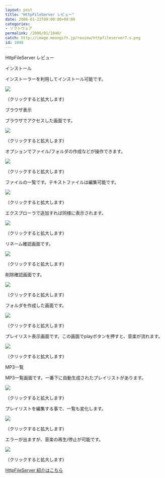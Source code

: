 ```yaml
---
layout: post
title: "HttpFileServer レビュー"
date: 2006-01-22T09:00:00+09:00
categories:
- ソフトウェア
permalink: /2006/01/1040/
catch: http://image.moongift.jp/review/httpfileserver7.s.png
id: 1048
---
```

HttpFileServer レビュー  
<!--more-->

インストール

  

インストーラーを利用してインストール可能です。

  

[![](http://image.moongift.jp/review/httpfileserver1.s.png)](http://image.moongift.jp/review/httpfileserver1.png)  
  
（クリックすると拡大します)

  

ブラウザ表示

  

ブラウザでアクセスした画面です。

  

[![](http://image.moongift.jp/review/httpfileserver2.s.png)](http://image.moongift.jp/review/httpfileserver2.png)  
  
（クリックすると拡大します)

  

オプションでファイル/フォルダの作成などが操作できます。

  

[![](http://image.moongift.jp/review/httpfileserver3.s.png)](http://image.moongift.jp/review/httpfileserver3.png)  
  
（クリックすると拡大します)

  

ファイルの一覧です。テキストファイルは編集可能です。

  

[![](http://image.moongift.jp/review/httpfileserver4.s.png)](http://image.moongift.jp/review/httpfileserver4.png)  
  
（クリックすると拡大します)

  

エクスプローラで追加すれば同様に表示されます。

  

[![](http://image.moongift.jp/review/httpfileserver5.s.png)](http://image.moongift.jp/review/httpfileserver5.png)  
  
（クリックすると拡大します)

  

リネーム確認画面です。

  

[![](http://image.moongift.jp/review/httpfileserver6.s.png)](http://image.moongift.jp/review/httpfileserver6.png)  
  
（クリックすると拡大します)

  

削除確認画面です。

  

[![](http://image.moongift.jp/review/httpfileserver7.s.png)](http://image.moongift.jp/review/httpfileserver7.png)  
  
（クリックすると拡大します)

  

フォルダを作成した画面です。

  

[![](http://image.moongift.jp/review/httpfileserver8.s.png)](http://image.moongift.jp/review/httpfileserver8.png)  
  
（クリックすると拡大します)

  

プレイリスト表示画面です。この画面でplayボタンを押すと、音楽が流れます。

  

[![](http://image.moongift.jp/review/httpfileserver9.s.png)](http://image.moongift.jp/review/httpfileserver9.png)  
  
（クリックすると拡大します)

  

MP3一覧

  

MP3一覧画面です。一番下に自動生成されたプレイリストがあります。

  

[![](http://image.moongift.jp/review/httpfileserver10.s.png)](http://image.moongift.jp/review/httpfileserver10.png)  
  
（クリックすると拡大します)

  

プレイリストを編集する事で、一覧も変化します。

  

[![](http://image.moongift.jp/review/httpfileserver11.s.png)](http://image.moongift.jp/review/httpfileserver11.png)  
  
（クリックすると拡大します)

  

エラーが出ますが、音楽の再生/停止が可能です。

  

[![](http://image.moongift.jp/review/httpfileserver12.s.png)](http://image.moongift.jp/review/httpfileserver12.png)  
  
（クリックすると拡大します)

  

[HttpFileServer 紹介はこちら](http://oss.moongift.jp/intro/i-1035.html)

